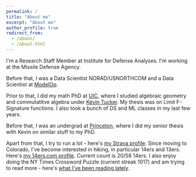 ```yaml
---
permalink: /
title: "About me"
excerpt: "About me"
author_profile: true
redirect_from: 
  - /about/
  - /about.html
---
```


I'm a Research Staff Member at Institute for Defense Analyses. I'm working at the Missile Defense Agency.

Before that, I was a Data Scientist NORAD/USNORTHCOM and a Data Scientist at [ModelOp](https://www.modelop.com/).

Prior to that, I did my math PhD at [UIC](https://mscs.uic.edu/), where I studied algebraic geometry and commutatitve algebra under [Kevin Tucker](https://kftucker.people.uic.edu/home/). My thesis was on Limit F-Signature functions. I also took a bunch of DS and ML classes in my last few years.

Before that, I was an undergrad at [Princeton](https://www.math.princeton.edu/), where I did my senior thesis with Kevin on similar stuff to my PhD.

Apart from that, I try to run a lot - here's [my Strava profile](https://www.strava.com/athletes/6930119). Since moving to Colorado, I've become interested in hiking, in particular 14ers and 13ers. Here's [my 14ers.com profile](https://www.14ers.com/forum/memberlist.php?mode=viewprofile&u=96184). Current count is 20/58 14ers. I also enjoy doing the NY Times Crossword Puzzle (current streak 1017) and am trying to read more - here's [what I've been reading lately](https://sjshide.github.io/reading/).
